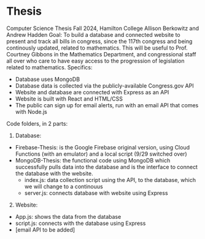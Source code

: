 # Thesis
Computer Science Thesis Fall 2024, Hamilton College
Allison Berkowitz and Andrew Hadden
Goal: To build a database and connected website to present and track all bills in congress, since the 117th congress and being continously updated, related to mathematics. This will be useful to Prof. Courtney Gibbons in the Mathematics Department, and congressional staff all over who care to have easy access to the progression of legislation related to mathematics.
Specifics:
- Database uses MongoDB
- Database data is collected via the publicly-available Congress.gov API
- Website and database are connected with Express as an API
- Website is built with React and HTML/CSS
- The public can sign up for email alerts, run with an email API that comes with Node.js

Code folders, in 2 parts:
1. Database:
- Firebase-Thesis: is the Google Firebase original version, using Cloud Functions (with an emulator) and a local script (9/29 switched over)
- MongoDB-Thesis: the functional code using MongoDB which successfully pulls data into the database and is the interface to connect the database with the website.
  * index.js: data collection script using the API, to the database, which we will change to a continouus 
  * server.js: connects database with website using Express

2. Website:
  * App.js: shows the data from the database
  * script.js: connects with the database using Express
  * [email API to be added] 
